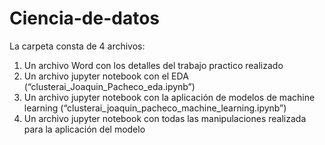 # Ciencia-de-datos

La carpeta consta de 4 archivos:
1) Un archivo Word con los detalles del trabajo practico realizado
2) Un archivo jupyter notebook con el EDA (“clusterai_Joaquin_Pacheco_eda.ipynb”)
3) Un archivo jupyter notebook con la aplicación de modelos de machine learning (“clusterai_joaquin_pacheco_machine_learning.ipynb”)
4) Un archivo jupyter notebook con todas las manipulaciones realizada para la aplicación del modelo

